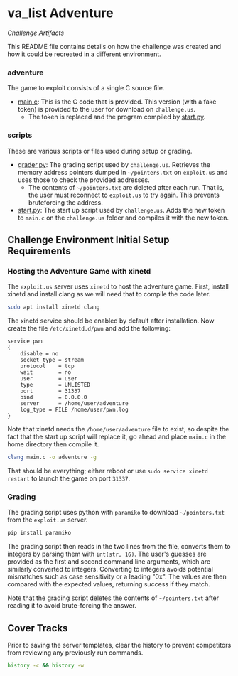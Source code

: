 # va_list Adventure

*Challenge Artifacts*

This README file contains details on how the challenge was created and how it could be recreated in a different environment. 

### adventure

The game to exploit consists of a single C source file.

- [main.c](./adventure/main.c): This is the C code that is provided. This version (with a fake token) is provided to the user for download on `challenge.us`.
    - The token is replaced and the program compiled by [start.py](./scripts/start.py).

### scripts

These are various scripts or files used during setup or grading.

- [grader.py](./scripts/grader.py): The grading script used by `challenge.us`. Retrieves the memory address pointers dumped in `~/pointers.txt` on `exploit.us` and uses those to check the provided addresses.
    - The contents of `~/pointers.txt` are deleted after each run. That is, the user must reconnect to `exploit.us` to try again. This prevents bruteforcing the address.
- [start.py](./scripts/start.py): The start up script used by `challenge.us`. Adds the new token to `main.c` on the `challenge.us` folder and compiles it with the new token.

## Challenge Environment Initial Setup Requirements 

### Hosting the Adventure Game with xinetd

The `exploit.us` server uses `xinetd` to host the adventure game. First, install xinetd and install clang as we will need that to compile the code later.

```bash
sudo apt install xinetd clang
```

The xinetd service should be enabled by default after installation. Now create the file `/etc/xinetd.d/pwn` and add the following:

```none
service pwn
{
    disable = no
    socket_type = stream
    protocol    = tcp
    wait        = no
    user        = user
    type        = UNLISTED
    port        = 31337
    bind        = 0.0.0.0
    server      = /home/user/adventure
    log_type = FILE /home/user/pwn.log
}
```

Note that xinetd needs the `/home/user/adventure` file to exist, so despite the fact that the start up script will replace it, go ahead and place `main.c` in the home directory then compile it.

```bash
clang main.c -o adventure -g
```

That should be everything; either reboot or use `sudo service xinetd restart` to launch the game on port `31337`.

### Grading

The grading script uses python with `paramiko` to download `~/pointers.txt` from the `exploit.us` server.

```bash
pip install paramiko
```

The grading script then reads in the two lines from the file, converts them to integers by parsing them with `int(str, 16)`. The user's guesses are provided as the first and second command line arguments, which are similarly converted to integers. Converting to integers avoids potential mismatches such as case sensitivity or a leading "0x". The values are then compared with the expected values, returning success if they match.

Note that the grading script deletes the contents of `~/pointers.txt` after reading it to avoid brute-forcing the answer.

## Cover Tracks

Prior to saving the server templates, clear the history to prevent competitors from reviewing any previously run commands. 
 
```bash
history -c && history -w
```
